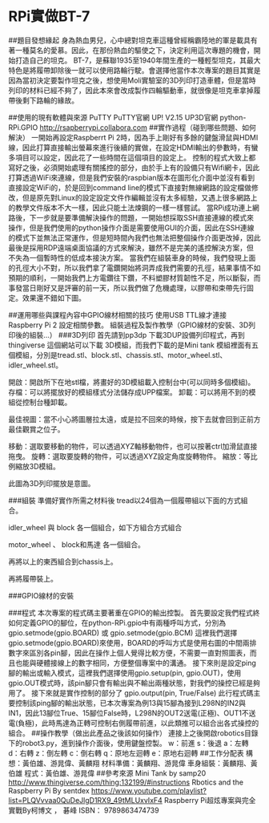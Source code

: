 # RPi實做BT-7

##題目發想緣起
身為熱血男兒，心中總對坦克車這種曾經稱霸陸地的軍是載具有著一種莫名的愛慕。因此，在那份熱血的驅使之下，決定利用這次專題的機會，開始打造自己的坦克。
BT-7，是蘇聯1935至1940年間生產的一種輕型坦克，其最大特色是將履帶卸除後一就可以使用路輪行駛。會選擇他當作本次專案的題目其實是因為當初決定要製作坦克之後，想使用Moli實驗室的3D列印打造車體，但是當時列印的材料已經不夠了，因此本來會改成製作四輪驅動車，就很像是坦克車拿掉履帶後剩下路輪的緣故。

##使用的現有軟體與來源
PuTTY
PuTTY官網
UP! V2.15
UP3D官網
python-RPi.GPIO
http://rsapberrypi.collabora.com
##實作過程（碰到哪些問題、如何解決）
一開始再設定Raspberrt Pi 2時，因為手上剛好有多餘的鍵盤滑鼠與HDMI線，因此打算直接輸出螢幕來進行後續的實做，在設定HDMI輸出的參數時，有蠻多項目可以設定，因此花了一些時間在這個項目的設定上。
控制的程式大致上都寫好之後，必須開始處理有關搖控的部分，由於手上有的設備只有Wifi網卡，因此打算透過WiFi來連線，但是我們安裝的raspbian版本在圖形化介面中並沒有看到直接設定WiFi的，於是回到command line的模式下直接對無線網路的設定檔做修改，但是原先對Linux的設定設定文件作編輯並沒有太多經驗，又遇上很多網路上的教學文件版本不大一樣，因此只能土法煉鋼的一樣一樣嘗試。
當RPi成功連上網路後，下一步就是要準備解決操作的問題，一開始想採取SSH直接連線的模式來操作，但是我們使用的python操作介面是需要使用GUI的介面，因此在SSH連線的模式下並無法正常運作，但是短時間內我們也無法把整個操作介面更改掉，因此最後是採用RDP遠端桌面協議的方式來解決，雖然不是完美的遙控解決方案，但不失為一個暫時性的低成本接決方案。
當我們在組裝車身的時候，我們發現上面的孔徑大小不對，所以我們拿了電鑽開始將洞弄成我們需要的孔徑，結果事情不如預期的順利，一開始我們上方電鑽往下鑽，不料塑膠材質韌性不足，所以斷裂，而事發當日剛好又是評審的前一天，所以我們做了危機處理，以膠帶和束帶先行固定。效果還不錯如下圖。

##運用哪些與課程內容中GPIO線材相關的技巧
使用USB TTL線才連接Raspberry Pi 2 設定相關參數。
組裝過程及製作教學（GPIO線材的安裝、3D列印後的組裝...）
###3D列印
首先請到pp3dp 下載3DUP設備列印程式，再到thingiverse 這個網站可以下載 3D模組，而我們下載的是Mini tank 模組裡面有五個模組，分別是tread.stl、block.stl、chassis.stl、motor_wheel.stl、idler_wheel.stl。

開啟：開啟所下在地stl檔，將畫好的3D模組載入控制台中(可以同時多個模組)。
存檔：可以將擺放好的模組樣式分法儲存成UPP檔案。
卸載：可以將用不到的模組從控制台種卸載。

最佳視圖：當不小心將圖層拉太遠，或是拉不回來的時候，按下去就會回到正前方最佳觀賞之位子。

移動：選取要移動的物件，可以透過XYZ軸移動物件，也可以按著ctrl加滑鼠直接拖曳。
旋轉：選取要旋轉的物件，可以透過XYZ設定角度旋轉物件。
縮放：等比例縮放3D模組。

此圖為3D列印擺放是意圖。

###組裝
準備好實作所需之材料後
tread以24個為一個履帶組以下面的方式組合。





idler_wheel 與 block 各一個組合，如下方組合方式組合



motor_wheel 、 block和馬達 各一個組合。

再將以上的東西組合到chassis上。

再將履帶裝上。


###GPIO線材的安裝


###程式
本次專案的程式碼主要著重在GPIO的輸出控製。
首先要設定我們程式終如何定義GPIO的腳位，在python-RPi.gpio中有兩種呼叫方式，分別為
gpio.setmode(gpio.BOARD)
或
gpio.setmode(gpio.BCM)
這裡我們選擇gpio.setmode(gpio.BOARD)來使用，BOARD的呼叫方式是使用右圖的中間兩排數字來區別各pin腳，因此在操作上個人覺得比較方便，不需要一直對照圖表，而且也能與硬體接線上的數字相同，方便整個專案中的溝通。
接下來則是設定ping腳的輸出或輸入模式，這裡我們選擇使用gpio.setup(pin, gpio.OUT)，使用gpio.OUT模式時，該pin腳只會有輸出與不輸出兩種狀態，對我們的操控已經是夠用了。
接下來就是實作控制的部分了
gpio.output(pin, True/False)
此行程式碼主要控制該ping腳的輸出狀態，已本次專案為例13與15腳為接到L298N的IN2與IN1，因此13腳位True、15腳位False時，L298N的OUT2送電(正極)、OUT1不送電(負極)，此時馬達為正轉可控制右側履帶前進，以此類推可以組合出各式操控的組合。
##操作教學（做出此產品之後該如何操作）
連接上之後開啟robotics目錄下的robot3.py，進到操作介面後，使用鍵盤控製。
w：前進
s：後退
a：左轉
d：右轉
z：倒左轉
c：倒右轉
q：原地左迴轉
e：原地右迴轉
##工作分配表
構想：黃伯雄、游晁偉、黃麟翔
材料準備：黃麟翔、游晁偉
車身組裝：黃麟翔、黃伯雄
程式：黃伯雄、游晁偉
##參考來源
Mini Tank by samp20
http://www.thingiverse.com/thing:132199/#instructions 
Rbotics and the Raspberry Pi By sentdex
https://www.youtube.com/playlist?list=PLQVvvaa0QuDeJlgD1RX9_49tMLUxvIxF4
Raspberry Pi超炫專案與完全實戰By柯博文 ， 碁峰
ISBN： 9789863474739

